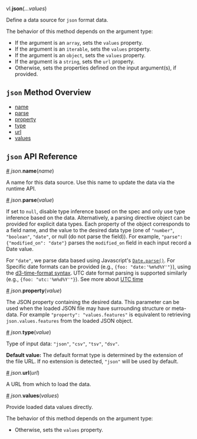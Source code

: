 vl.<b>json</b>(<em>...values</em>)

Define a data source for <code>json</code> format data.

The behavior of this method depends on the argument type:

- If the argument is an <code>array</code>, sets the <code>values</code> property.
- If the argument is an <code>iterable</code>, sets the <code>values</code> property.
- If the argument is an <code>object</code>, sets the <code>values</code> property.
- If the argument is a <code>string</code>, sets the <code>url</code> property.
- Otherwise, sets the properties defined on the input argument(s), if provided.

## <code>json</code> Method Overview

* <a href="#name">name</a>
* <a href="#parse">parse</a>
* <a href="#property">property</a>
* <a href="#type">type</a>
* <a href="#url">url</a>
* <a href="#values">values</a>

## <code>json</code> API Reference

<a id="name" href="#name">#</a>
<em>json</em>.<b>name</b>(<em>name</em>)

A name for this data source. Use this name to update the data via the runtime API.

<a id="parse" href="#parse">#</a>
<em>json</em>.<b>parse</b>(<em>value</em>)

If set to `null`, disable type inference based on the spec and only use type inference based on the data. Alternatively, a parsing directive object can be provided for explicit data types. Each property of the object corresponds to a field name, and the value to the desired data type (one of `"number"`, `"boolean"`, `"date"`, or null (do not parse the field)). For example, `"parse": {"modified_on": "date"}` parses the `modified_on` field in each input record a Date value.

For `"date"`, we parse data based using Javascript's [`Date.parse()`](https://developer.mozilla.org/en-US/docs/Web/JavaScript/Reference/Global_Objects/Date/parse). For Specific date formats can be provided (e.g., `{foo: "date:'%m%d%Y'"}`), using the [d3-time-format syntax](https://github.com/d3/d3-time-format#locale_format). UTC date format parsing is supported similarly (e.g., `{foo: "utc:'%m%d%Y'"}`). See more about [UTC time](https://vega.github.io/vega-lite/docs/timeunit.html#utc)

<a id="property" href="#property">#</a>
<em>json</em>.<b>property</b>(<em>value</em>)

The JSON property containing the desired data. This parameter can be used when the loaded JSON file may have surrounding structure or meta-data. For example `"property": "values.features"` is equivalent to retrieving `json.values.features` from the loaded JSON object.

<a id="type" href="#type">#</a>
<em>json</em>.<b>type</b>(<em>value</em>)

Type of input data: `"json"`, `"csv"`, `"tsv"`, `"dsv"`.

__Default value:__  The default format type is determined by the extension of the file URL. If no extension is detected, `"json"` will be used by default.

<a id="url" href="#url">#</a>
<em>json</em>.<b>url</b>(<em>url</em>)

A URL from which to load the data.

<a id="values" href="#values">#</a>
<em>json</em>.<b>values</b>(<em>values</em>)

Provide loaded data values directly.

The behavior of this method depends on the argument type:

- Otherwise, sets the <code>values</code> property.

